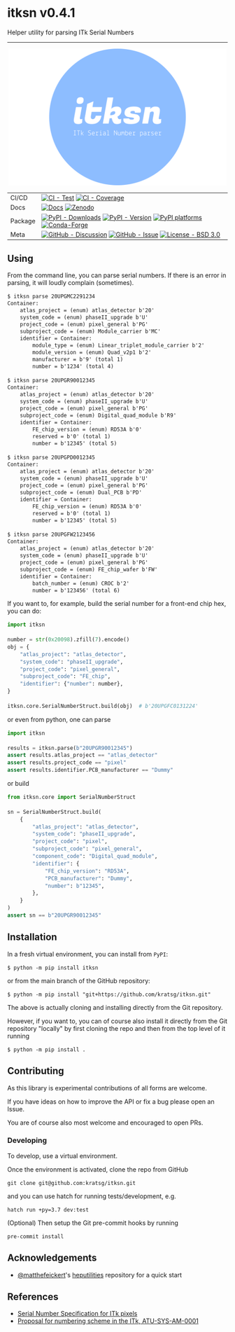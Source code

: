 # itksn v0.4.1

Helper utility for parsing ITk Serial Numbers

---

<!-- sync the following div with docs/index.md -->
<div align="center">

<img src="https://raw.githubusercontent.com/kratsg/itksn/main/docs/assets/images/logo.svg" alt="itksn logo" width="500" role="img">

<!-- --8<-- [start:badges] -->

<!-- prettier-ignore-start -->

| | |
| --- | --- |
| CI/CD | [![CI - Test][actions-badge]][actions-link] [![CI - Coverage][coverage-badge]][coverage-link] |
| Docs | [![Docs][actions-badge-docs]][actions-link-docs] [![Zenodo][zenodo-badge]][zenodo-link] |
| Package | [![PyPI - Downloads][pypi-downloads]][pypi-link] [![PyPI - Version][pypi-version]][pypi-link] [![PyPI platforms][pypi-platforms]][pypi-link] [![Conda-Forge][conda-badge]][conda-link] |
| Meta | [![GitHub - Discussion][github-discussions-badge]][github-discussions-link] [![GitHub - Issue][github-issues-badge]][github-issues-link] [![License - BSD 3.0][license-badge]][license-link] |

[actions-badge]:            https://github.com/kratsg/itksn/workflows/CI/badge.svg
[actions-link]:             https://github.com/kratsg/itksn/actions
[actions-badge-docs]:       https://github.com/kratsg/itksn/actions/workflows/docs.yml/badge.svg?branch=main
[actions-link-docs]:        https://github.com/kratsg/itksn/actions/workflows/docs.yml?query=branch:main
[conda-badge]:              https://img.shields.io/conda/vn/conda-forge/itksn
[conda-link]:               https://github.com/conda-forge/itksn-feedstock
[github-discussions-badge]: https://img.shields.io/static/v1?label=Discussions&message=Ask&color=blue&logo=github
[github-discussions-link]:  https://github.com/kratsg/itksn/discussions
[github-issues-badge]:      https://img.shields.io/static/v1?label=Issues&message=File&color=blue&logo=github
[github-issues-link]:       https://github.com/kratsg/itksn/issues
[pypi-link]:                https://pypi.org/project/itksn/
[pypi-downloads]:           https://img.shields.io/pypi/dm/itksn.svg?color=blue&label=Downloads&logo=pypi&logoColor=gold
[pypi-platforms]:           https://img.shields.io/pypi/pyversions/itksn
[pypi-version]:             https://img.shields.io/pypi/v/itksn
[rtd-badge]:                https://readthedocs.org/projects/itksn/badge/?version=latest
[rtd-link]:                 https://itksn.readthedocs.io/en/latest/?badge=latest
[coverage-badge]:           https://codecov.io/gh/kratsg/itksn/graph/badge.svg?branch=main
[coverage-link]:            https://codecov.io/gh/kratsg/itksn?branch=main
[license-badge]:            https://img.shields.io/badge/License-BSD_3.0-blue.svg
[license-link]:             https://spdx.org/licenses/BSD-3-Clause.html
[zenodo-badge]:             https://zenodo.org/badge/290293623.svg
[zenodo-link]:              https://zenodo.org/badge/latestdoi/290293623

<!-- prettier-ignore-end -->

<!-- --8<-- [end:badges] -->

</div>

## Using

From the command line, you can parse serial numbers. If there is an error in
parsing, it will loudly complain (sometimes).

```
$ itksn parse 20UPGMC2291234
Container:
    atlas_project = (enum) atlas_detector b'20'
    system_code = (enum) phaseII_upgrade b'U'
    project_code = (enum) pixel_general b'PG'
    subproject_code = (enum) Module_carrier b'MC'
    identifier = Container:
        module_type = (enum) Linear_triplet_module_carrier b'2'
        module_version = (enum) Quad_v2p1 b'2'
        manufacturer = b'9' (total 1)
        number = b'1234' (total 4)

$ itksn parse 20UPGR90012345
Container:
    atlas_project = (enum) atlas_detector b'20'
    system_code = (enum) phaseII_upgrade b'U'
    project_code = (enum) pixel_general b'PG'
    subproject_code = (enum) Digital_quad_module b'R9'
    identifier = Container:
        FE_chip_version = (enum) RD53A b'0'
        reserved = b'0' (total 1)
        number = b'12345' (total 5)

$ itksn parse 20UPGPD0012345
Container:
    atlas_project = (enum) atlas_detector b'20'
    system_code = (enum) phaseII_upgrade b'U'
    project_code = (enum) pixel_general b'PG'
    subproject_code = (enum) Dual_PCB b'PD'
    identifier = Container:
        FE_chip_version = (enum) RD53A b'0'
        reserved = b'0' (total 1)
        number = b'12345' (total 5)

$ itksn parse 20UPGFW2123456
Container:
    atlas_project = (enum) atlas_detector b'20'
    system_code = (enum) phaseII_upgrade b'U'
    project_code = (enum) pixel_general b'PG'
    subproject_code = (enum) FE_chip_wafer b'FW'
    identifier = Container:
        batch_number = (enum) CROC b'2'
        number = b'123456' (total 6)
```

If you want to, for example, build the serial number for a front-end chip hex,
you can do:

```python
import itksn

number = str(0x20098).zfill(7).encode()
obj = {
    "atlas_project": "atlas_detector",
    "system_code": "phaseII_upgrade",
    "project_code": "pixel_general",
    "subproject_code": "FE_chip",
    "identifier": {"number": number},
}

itksn.core.SerialNumberStruct.build(obj)  # b'20UPGFC0131224'
```

or even from python, one can parse

```python
import itksn

results = itksn.parse(b"20UPGR90012345")
assert results.atlas_project == "atlas_detector"
assert results.project_code == "pixel"
assert results.identifier.PCB_manufacturer == "Dummy"
```

or build

```python
from itksn.core import SerialNumberStruct

sn = SerialNumberStruct.build(
    {
        "atlas_project": "atlas_detector",
        "system_code": "phaseII_upgrade",
        "project_code": "pixel",
        "subproject_code": "pixel_general",
        "component_code": "Digital_quad_module",
        "identifier": {
            "FE_chip_version": "RD53A",
            "PCB_manufacturer": "Dummy",
            "number": b"12345",
        },
    }
)
assert sn == b"20UPGR90012345"
```

## Installation

In a fresh virtual environment, you can install from `PyPI`:

```
$ python -m pip install itksn
```

or from the main branch of the GitHub repository:

```
$ python -m pip install "git+https://github.com/kratsg/itksn.git"
```

The above is actually cloning and installing directly from the Git repository.

However, if you want to, you can of course also install it directly from the Git
repository "locally" by first cloning the repo and then from the top level of it
running

```
$ python -m pip install .
```

## Contributing

As this library is experimental contributions of all forms are welcome.

If you have ideas on how to improve the API or fix a bug please open an Issue.

You are of course also most welcome and encouraged to open PRs.

### Developing

To develop, use a virtual environment.

Once the environment is activated, clone the repo from GitHub

```
git clone git@github.com:kratsg/itksn.git
```

and you can use hatch for running tests/development, e.g.

```
hatch run +py=3.7 dev:test
```

(Optional) Then setup the Git pre-commit hooks by running

```
pre-commit install
```

## Acknowledgements

- [@matthefeickert](https://github.com/matthewfeickert)'s
  [heputilities](https://github.com/matthewfeickert/heputils) repository for a
  quick start

## References

- [Serial Number Specification for ITk pixels](https://edms.cern.ch/ui/#!master/navigator/document?D:100968451:100968451:subDocs)
- [Proposal for numbering scheme in the ITk, ATU-SYS-AM-0001](https://edms.cern.ch/document/1773411/1)
